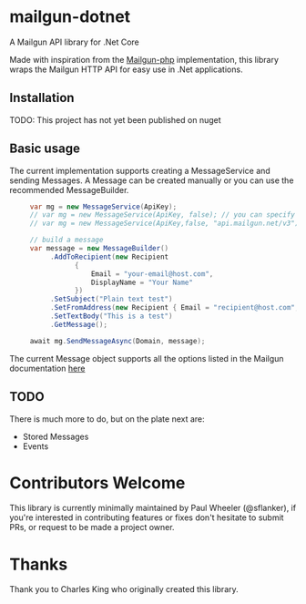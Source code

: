 mailgun-dotnet
==============

A Mailgun API library for .Net Core

Made with inspiration from the [Mailgun-php](https://github.com/mailgun/mailgun-php) implementation, this library wraps the Mailgun HTTP API for easy use in .Net applications.

## Installation

TODO: This project has not yet been published on nuget

## Basic usage

The current implementation supports creating a MessageService and sending Messages. A Message can be created manually or you can use the recommended MessageBuilder.

```csharp
     var mg = new MessageService(ApiKey);
     // var mg = new MessageService(ApiKey, false); // you can specify to use SSL or not, which determines the url API scheme to use
     // var mg = new MessageService(ApiKey,false, "api.mailgun.net/v3"); // you can also override the base URL, which defaults to v2

     // build a message
     var message = new MessageBuilder()
          .AddToRecipient(new Recipient
                {
                    Email = "your-email@host.com",
                    DisplayName = "Your Name"
                })
          .SetSubject("Plain text test")
          .SetFromAddress(new Recipient { Email = "recipient@host.com", DisplayName = "Recipient Name" })
          .SetTextBody("This is a test")
          .GetMessage();

     await mg.SendMessageAsync(Domain, message);
```

The current Message object supports all the options listed in the Mailgun documentation [here](http://documentation.mailgun.com/api-sending.html#sending)

## TODO

There is much more to do, but on the plate next are:

* Stored Messages
* Events

Contributors Welcome
====================

This library is currently minimally maintained by Paul Wheeler (@sflanker), if you're interested in contributing features or fixes don't hesitate to submit PRs, or request to be made a project owner.

Thanks
======

Thank you to Charles King who originally created this library.
